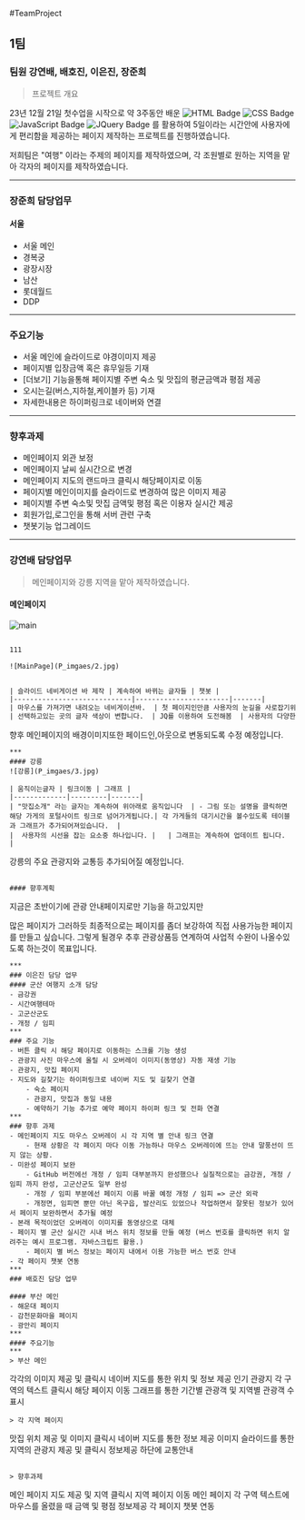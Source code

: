 #TeamProject
## 1팀

### 팀원 강연배, 배호진, 이은진, 장준희

> 프로젝트 개요  
   
23년 12월 21일 첫수업을 시작으로 약 3주동안 배운
![HTML Badge](https://img.shields.io/badge/HTML5-E34F26?style=flat&logo=HTML5&logoColor=white)
![CSS Badge](https://img.shields.io/badge/CSS3-1572B6?style=flat&logo=CSS3&logoColor=white)
![JavaScript Badge](https://img.shields.io/badge/JavaScript-F7DF1E?style=flat&logo=JavaScript&logoColor=white)
![JQuery Badge](https://img.shields.io/badge/jQuery-0769AD?style=flat&logo=jQuery&logoColor=white)
 를 활용하여
5일이라는 시간안에 사용자에게 편리함을 제공하는 페이지 제작하는 프로젝트를 진행하였습니다.  

저희팀은 "여행" 이라는 주제의 페이지를 제작하였으며,
각 조원별로 원하는 지역을 맡아 각자의 페이지를 제작하였습니다.

***

### 장준희 담당업무
#### 서울
- 서울 메인
- 경복궁
- 광장시장
- 남산
- 롯데월드
- DDP
***
### 주요기능
- 서울 메인에 슬라이드로 야경이미지 제공
- 페이지별 입장금액 혹은 휴무일등 기재
- [더보기] 기능을통해 페이지별 주변 숙소 및 맛집의 평균금액과 평점 제공
- 오시는길(버스,지하철,케이블카 등) 기재
- 자세한내용은 하이퍼링크로 네이버와 연결
***
### 향후과제
- 메인페이지 외관 보정
- 메인페이지 날씨 실시간으로 변경
- 메인페이지 지도의 랜드마크 클릭시 해당페이지로 이동
- 페이지별 메인이미지를 슬라이드로 변경하여 많은 이미지 제공
- 페이지별 주변 숙소및 맛집 금액및 평점 혹은 이용자 실시간 제공
- 회원가입,로그인을 통해 서버 관련 구축
- 챗봇기능 업그레이드
***
### 강연배 담당업무
> 메인페이지와 강릉 지역을 맡아 제작하였습니다.
#### 메인페이지
![main](P_imgaes/4.gif)

```html

111

![MainPage](P_imgaes/2.jpg)  

  
| 슬라이드 네비게이션 바 제작 | 계속하여 바뀌는 글자들 | 챗봇 |
|-----------------------------|-----------------------|-------|
| 마우스를 가져가면 내려오는 네비게이션바.  | 첫 페이지인만큼 사용자의 눈길을 사로잡기위한 글자 퍼포먼스 | Chat us! 라는 버튼을 클릭하면 챗봇이 나타남.  |
| 선택하고있는 곳의 글자 색상이 변합니다.  | JQ를 이용하여 도전해봄  | 사용자의 다양한 질문에 답변가능  |

```
향후 메인페이지의 배경이미지또한 페이드인,아웃으로 변동되도록 수정 예정입니다.
```
***
#### 강릉
![강릉](P_imgaes/3.jpg)

| 움직이는글자 | 링크이동 | 그래프 |
|-------------|---------|-------|
| "맛집소개" 라는 글자는 계속하여 위아래로 움직입니다  | - 그림 또는 설명을 클릭하면 해당 가게의 포털사이트 링크로 넘어가게됩니다.| 각 가게들의 대기시간을 볼수있도록 테이블과 그래프가 추가되어져있습니다.  |
|  사용자의 시선을 잡는 요소중 하나입니다. |   | 그래프는 계속하여 업데이트 됩니다.  |
```
강릉의 주요 관광지와 교통등 추가되어질 예정입니다.
```

#### 향후계획
```
지금은 초반이기에 관광 안내페이지로만 기능을 하고있지만

많은 페이지가 그러하듯 최종적으로는 페이지를 좀더 보강하여 직접 사용가능한 페이지를 만들고 싶습니다.
그렇게 될경우 추후 관광상품등 연계하여 사업적 수완이 나올수있도록 하는것이 목표입니다.
```
***
### 이은진 담당 업무
#### 군산 여행지 소개 담당
- 금강권  
- 시간여행테마  
- 고군산군도  
- 개정 / 임피  
***
### 주요 기능
- 버튼 클릭 시 해당 페이지로 이동하는 스크롤 기능 생성
- 관광지 사진 마우스에 올릴 시 오버레이 이미지(동영상) 자동 재생 기능
- 관광지, 맛집 페이지
- 지도와 길찾기는 하이퍼링크로 네이버 지도 및 길찾기 연결
    - 숙소 페이지
    - 관광지, 맛집과 동일 내용
    - 예약하기 기능 추가로 예약 페이지 하이퍼 링크 및 전화 연결
***
### 향후 과제
- 메인페이지 지도 마우스 오버레이 시 각 지역 별 안내 링크 연결
    - 현재 상황은 각 페이지 마다 이동 가능하나 마우스 오버레이에 뜨는 안내 말풍선이 뜨지 않는 상황.
- 미완성 페이지 보완
    - GitHub 버전에선 개정 / 임피 대부분까지 완성했으나 실질적으로는 금강권, 개정 / 임피 까지 완성, 고군산군도 일부 완성
    - 개정 / 임피 부분에선 페이지 이름 바꿀 예정 개정 / 임피 => 군산 외곽
    - 개정면, 임피면 뿐만 아닌 옥구읍, 발산리도 있었으나 작업하면서 잘못된 정보가 있어서 페이지 보완하면서 추가될 예정
- 본래 목적이었던 오버레이 이미지를 동영상으로 대체
- 페이지 별 군산 실시간 시내 버스 위치 정보를 만들 예정 (버스 번호를 클릭하면 위치 알려주는 예시 프로그램. 자바스크립트 활용.)
    - 페이지 별 버스 정보는 페이지 내에서 이용 가능한 버스 번호 안내
- 각 페이지 챗봇 연동
***
### 배호진 담당 업무

#### 부산 메인
- 해운대 페이지
- 감천문화마을 페이지
- 광안리 페이지
***
#### 주요기능
***
> 부산 메인
```
각각의 이미지 제공 및 클릭시 네이버 지도를 통한 위치 및 정보 제공
인기 관광지 각 구역의 텍스트 클릭시 해당 페이지 이동
그래프를 통한 기간별 관광객 및 지역별 관광객 수 표시
```
> 각 지역 페이지
```
맛집 위치 제공 및 이미지 클릭시 네이버 지도를 통한 정보 제공
이미지 슬라이드를 통한 지역의 관광지 제공 및 클릭시 정보제공
하단에 교통안내
```
 
> 향후과제
```
메인 페이지 지도 제공 및 지역 클릭시 지역 페이지 이동
메인 페이지 각 구역 텍스트에 마우스를 올렸을 때 금액 및 평점 정보제공
각 페이지 챗봇 연동
```

